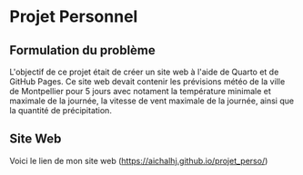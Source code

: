 # Projet Personnel

## Formulation du problème

L'objectif de ce projet était de créer un site web à l'aide de Quarto et de GitHub Pages. Ce site web devait contenir les prévisions météo de la ville de Montpellier pour 5 jours avec notament la température minimale et maximale de la journée, la vitesse de vent maximale de la journée, ainsi que la quantité de précipitation. 

## Site Web

Voici le lien de mon site web (https://aichalhj.github.io/projet_perso/)

 
